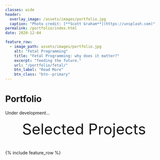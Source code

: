 ```yaml
---
classes: wide
header:
  overlay_image: /assets/images/portfolio.jpg
  caption: "Photo credit: [**Scott Graham**](https://unsplash.com)"
permalink: /portfolio/index.html
date: 2020-12-04

feature_row:
  - image_path: assets/images/portfolio.jpg
    alt: "Fetal Programming"
    title: "Fetal Programming: why does it matter?"
    excerpt: "feeding the future."
    url: "/portfolio/fetal/"
    btn_label: "Read More"
    btn_class: "btn--primary"	
---
```


# Portfolio

Under development...


<div style="margin-bottom:1cm" align="center"><font size="55">Selected Projects</font></div>

{% include feature_row %}

<!------------------------------- FOOTER --------------------------------->

[1]: /assets/docs/CV_WellisonDiniz_2020.pdf

[2]: mailto:w.dasilvadiniz